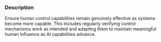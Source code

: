 ### Description

Ensure human control capabilities remain genuinely effective as systems become more capable. This includes regularly verifying control mechanisms work as intended and adapting them to maintain meaningful human influence as AI capabilities advance.
